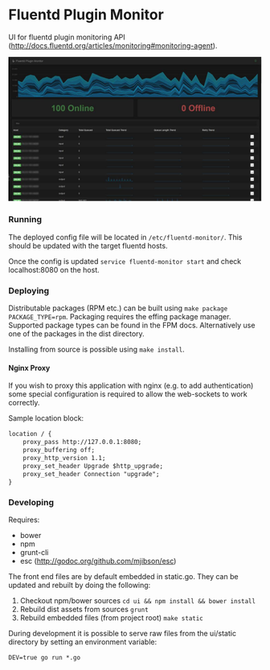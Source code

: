 Fluentd Plugin Monitor
========================

UI for fluentd plugin monitoring API (http://docs.fluentd.org/articles/monitoring#monitoring-agent).

![Image](ui/static/img/screenshot.png "Screenshot")

### Running

The deployed config file will be located in `/etc/fluentd-monitor/`. This should
be updated with the target fluentd hosts.

Once the config is updated `service fluentd-monitor start` and check localhost:8080 on the host.

### Deploying

Distributable packages (RPM etc.) can be built using `make package PACKAGE_TYPE=rpm`. Packaging requires the effing
package manager. Supported package types can be found in the FPM docs. Alternatively use one of the packages in
the dist directory.

Installing from source is possible using `make install`.

#### Nginx Proxy

If you wish to proxy this application with nginx (e.g. to add authentication) some special configuration is required
to allow the web-sockets to work correctly.

Sample location block:

```
location / {
    proxy_pass http://127.0.0.1:8080;
    proxy_buffering off;
    proxy_http_version 1.1;
    proxy_set_header Upgrade $http_upgrade;
    proxy_set_header Connection "upgrade";
}

```

### Developing

Requires:
- bower
- npm
- grunt-cli
- esc (http://godoc.org/github.com/mjibson/esc)

The front end files are by default embedded in static.go. They can be updated and rebuilt
by doing the following:

1. Checkout npm/bower sources `cd ui && npm install && bower install`
2. Rebuild dist assets from sources `grunt`
3. Rebuild embedded files (from project root) `make static`

During development it is possible to serve raw files from the ui/static directory by setting
an environment variable:

    DEV=true go run *.go
